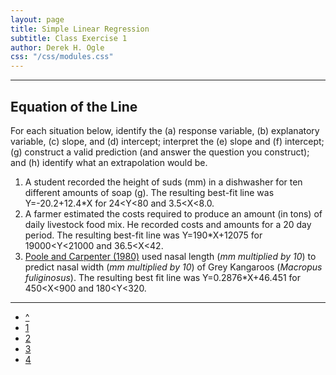 ```yaml
---
layout: page
title: Simple Linear Regression
subtitle: Class Exercise 1
author: Derek H. Ogle
css: "/css/modules.css"
---
```


----

## Equation of the Line

For each situation below, identify the (a) response variable, (b) explanatory variable, (c) slope, and (d) intercept; interpret the (e) slope and (f) intercept; (g) construct a valid prediction (and answer the question you construct); and (h) identify what an extrapolation would be.

1. A student recorded the height of suds (mm) in a dishwasher for ten different amounts of soap (g).  The resulting best-fit line was Y=-20.2+12.4*X for 24<Y<80 and 3.5<X<8.0.
1. A farmer estimated the costs required to produce an amount (in tons) of daily livestock food mix.  He recorded costs and amounts for a 20 day period.  The resulting best-fit line was Y=190*X+12075 for 19000<Y<21000 and 36.5<X<42.
1. [Poole and Carpenter (1980)](http://www.publish.csiro.au/?paper=ZO9800607) used nasal length (*mm multiplied by 10*) to predict nasal width (*mm multiplied by 10*) of Grey Kangaroos (*Macropus fuliginosus*).  The resulting best fit line was Y=0.2876*X+46.451 for 450<X<900 and 180<Y<320.

----

<div class="text-center">
<ul class="pagination pagination-lg">
  <li><a href="index.html">^</a></li>
  <li class="active"><a href="#">1</a></li>
  <li><a href="CE2.html">2</a></li>
  <li><a href="CE3.html">3</a></li>
  <li><a href="CE4.html">4</a></li>
</ul>
